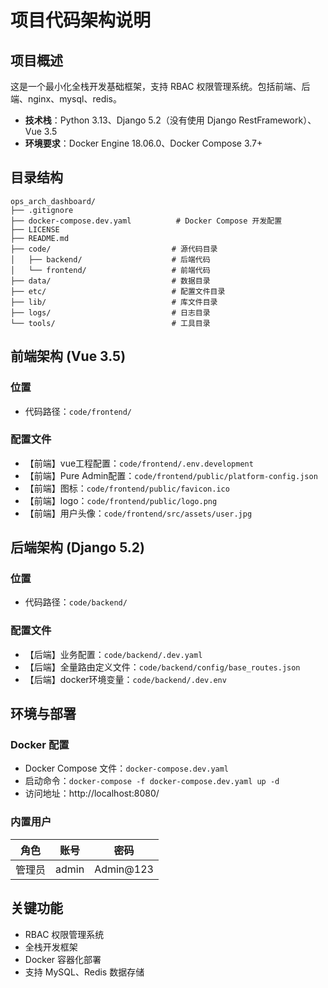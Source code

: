# 项目代码架构说明

## 项目概述

这是一个最小化全栈开发基础框架，支持 RBAC 权限管理系统。包括前端、后端、nginx、mysql、redis。

- **技术栈**：Python 3.13、Django 5.2（没有使用 Django RestFramework）、Vue 3.5
- **环境要求**：Docker Engine 18.06.0、Docker Compose 3.7+

## 目录结构

```
ops_arch_dashboard/
├── .gitignore
├── docker-compose.dev.yaml          # Docker Compose 开发配置
├── LICENSE
├── README.md
├── code/                           # 源代码目录
│   ├── backend/                    # 后端代码
│   └── frontend/                   # 前端代码
├── data/                           # 数据目录
├── etc/                            # 配置文件目录
├── lib/                            # 库文件目录
├── logs/                           # 日志目录
└── tools/                          # 工具目录
```

## 前端架构 (Vue 3.5)

### 位置
- 代码路径：`code/frontend/`

### 配置文件
- 【前端】vue工程配置：`code/frontend/.env.development`
- 【前端】Pure Admin配置：`code/frontend/public/platform-config.json`
- 【前端】图标：`code/frontend/public/favicon.ico`
- 【前端】logo：`code/frontend/public/logo.png`
- 【前端】用户头像：`code/frontend/src/assets/user.jpg`

## 后端架构 (Django 5.2)

### 位置
- 代码路径：`code/backend/`

### 配置文件
- 【后端】业务配置：`code/backend/.dev.yaml`
- 【后端】全量路由定义文件：`code/backend/config/base_routes.json`
- 【后端】docker环境变量：`code/backend/.dev.env`

## 环境与部署

### Docker 配置
- Docker Compose 文件：`docker-compose.dev.yaml`
- 启动命令：`docker-compose -f docker-compose.dev.yaml up -d`
- 访问地址：http://localhost:8080/

### 内置用户
| 角色 | 账号 | 密码 |
| ---- | ---- | ---- |
| 管理员 | admin | Admin@123 |

## 关键功能
- RBAC 权限管理系统
- 全栈开发框架
- Docker 容器化部署
- 支持 MySQL、Redis 数据存储